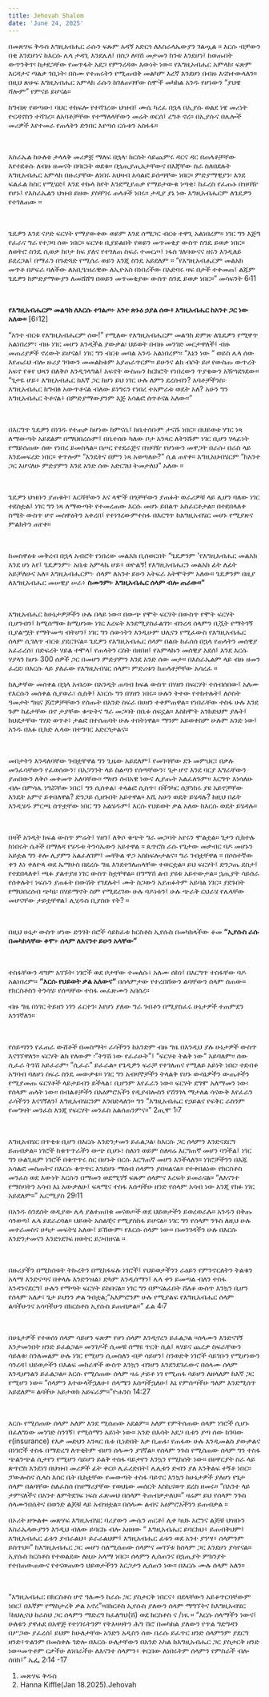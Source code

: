 ```yaml
---
title: Jehovah Shalom
date: 'June 24, 2025'
---
```


<script>
  import { theme2 } from '../../../../store/themes/theme2.svelte';
  import ArticleHero from '../../../../components/article_components/article_hero.svelte';
  import ArticleHeader from '../../../../components/article_components/article_header.svelte';
</script>

<ArticleHero 
  title={title} 
  date={date}
  subtopic={theme2.subtopics[1]} 
/>

<ArticleHeader content="ያህዌ ሻሎም" />

በመጽሃፍ ቅዱስ እግዚአብሔር ራሱን ፍጹም አዳኝ አድርጎ ለእስራላኤውያን ገልጧል ። እርሱ ብቻውን በቂ እንደሆነና ከእርሱ ሌላ ታዳጊ እንደሌለ፤ በስጋ ለባሽ መታመን ከንቱ እንደሆነ፤ ከወጡበት ውጥንቅጥ፡ ከታደጋቸው የመጥፋት አደጋ የምንረዳው እውነት ነው። የእግዚአብሔር አምላክ፡ ፍጽም እርዳታና ጣልቃ ገቢነት፡ በስሙ የተጠሩትን የሚጠብቅ መልካም እረኛ እንደሆነ በብዙ እናስተውላለን። በዚህ ጽሁፍ እግዚአብሔር አምላክ ራሱን ከገለጠባቸው ስሞች መካከል አንዱ የሆነውን “ያህዌ ሻሎም” የምናይ ይሆናል።

<ArticleHeader content="ሰላም ለፍርሃት" />

ከግብጽ የወጣው፣ ባህር ተከፍሎ የተሻገረው ህዝብ፤ ሙሴ ካረፈ በኋላ በኢያሱ ወልደ ነዌ መሪነት ዮርዳኖስን ተሻገረ። ለአባቶቻቸው የተማለላቸውን መሬት ወርሰ፤ ረግቶ ኖረ። በኢያሱና በሌሎች መሪዎች እየተመራ የጠላትን ድንበር እየጣሰ ርሱቱን አስፋፋ።

<br />

እስራኤል ከሁለቱ ታላላቅ መሪዎቿ ማለፍ በኋላ፡ ከርስት ሳይጨምሩ ዳርና ዳር በጠላቶቻቸው እየተደቆሱ ለብዙ ዘመናት በባርነት ወደቁ። በኋጢያጢአታቸውና በእጃቸው ስራ ስለበደሉት እግዚአብሔር አምላክ በዙሪያቸው ለነበሩ አህዛብ አሳልፎ ይሰጣቸው ነበር። ምድያማዊያን፡ እንደ ፍልፈል ከስር የሚሄድ፤ እንደ ተኩላ ከየት እንደሚያጠቃ የማይታውቁ ነጣቂ፣ ከፈረስ የፈጡኑ በዝባዥ የሆኑ፤ የእስራኤልን ህዝብ ይዘው ያስቸገሩ ጠላቶች ነበሩ። ታዲያ ያኔ ነው እግዚአብሔርም ለጌዴዎን የተገለጠው ።

<br />

ጌዴዎን እንደ ናዖድ ፍርሃት የማያውቀው ወይም እንደ ሰሜጋር ብርቱ ተዋጊ አልነበረም። ነገር ግን እጅግ የፈራና ግራ የተጋባ ሰው ነበር። ፍርሃቱ ቢያይልበት የወይን መጥመቂያ ውስጥ ስንዴ ይወቃ ነበር። ለወትሮ ስንዴ ሲወቃ ከቦታ ከፍ ያለና የተገለጠ ስፍራ ተመርጦ፤ ነፋስ ገለባውናና ዘሩን እንዲለይ ይደረጋል፤ በማፈን በጉድጓድ የሚሰራ ወይን እንጂ ስንዴ አይደለም ። “የእግዚአብሔርም መልአክ መጥቶ በዖፍራ ባለችው ለአቢዔዝራዊው ለኢዮአስ በነበረችው በአድባሩ ዛፍ በታች ተቀመጠ፤ ልጁም ጌዴዎን ከምድያማውያን ለመሸሸግ በወይን መጥመቂያው ውስጥ ስንዴ ይወቃ ነበር።” መሳፍንት 6፡11

<br />

**የእግዚአብሔርም መልዓክ ለእርሱ ተገልጦ፦ አንተ ጽኑዕ ኃያል ሰው፥ እግዚአብሔር ከአንተ ጋር ነው አለው።** [6፤12]

“አንተ ብርቱ የእግዚአብሔርም ሰው!” የሚለው የእግዚአብሔርም መልዓክ ድምጽ ለጌዴዎን የሚዋጥ አልነበረም፣ ብዙ ነገር መሆን እንዲችል ያውቃል፡ ህይወት በብዙ መንገድ መርታዋለች፤ ብዙ መጠሪያዎች ኖረውት ይሆናል፤ ነገር ግን ብርቱ መባል አንዱ አልነበረም። “እኔን ነው “ ወይስ ሌላ ሰው እየጠራህ ብሎ ዙሪያ ገባውን መመልከቱም አያጠራጥርም። ይሁንና ልክ ብሶት ይዞ የውስጡ ውጥረት አፍኖ የቆየ ህጻን በለቅሶ እንዲገላግል፤ አፍኖት ውስጡን ከርክሮት የነበረውን ጥያቄውን አዥጎደጎደው። “ጌታዬ ሆይ፥ እግዚአብሔር ከእኛ ጋር ከሆነ ይህ ነገር ሁሉ ለምን ደረሰብን? አባቶቻችንስ፦ እግዚአብሔር ከግብፅ አውጥቶናል ብለው ይነግሩን የነበረ ተአምራቱ ወዴት አለ? አሁን ግን እግዚአብሔር ትቶናል፥ በምድያማውያንም እጅ አሳልፎ ሰጥቶናል አለው።”

<br />

በእርግጥ ጌዴዎን በነገዱ የተጠቃ ከሆነው ከምናሴ፤ ከቤተሰቡም ታናሹ ነበር። በህይወቱ ሃገር ነጻ ለማውጣት አይደልም በማህበረሱም፤ በቤተሰቡ ካለው ቦታ አንጻር ለትንሹም ነገር ቢሆን ሃላፊነት የማይሰጠው ሰው የነበረ ይመስላል። በጦር የተደራጅና በዝባዥ የሆነውን መዋጋት በራሱ፡ በራስ ላይ እንደመፍረድ ነበር። ቀጥሎም “እንዴትና በምን ነጻ አወጣለሁ?” ሲል ጠየቀ። እግዚአህብሄርም “ከአንተ ጋር እሆናለሁ ምድያምን እንደ አንድ ሰው አድርገህ ትመታለህ” አለው ።

<br />

ጌዴዎን ህዝቡን ያጠቁት፣ እርሻቸውን እና ላሞች በጎቻቸውን ያጠፉት ወራሪዎቹ ላይ ሊሆን ባለው ነገር ተደስቷል፤ ነገር ግን ነጻ ለማውጣት የተመረጠው እርሱ መሆኑ ይበልጥ አስፈርቶታል። በተደበላለቀ ስሜት ውስጥ ሆኖ መስዋዕትን አቀረበ፤ የተነገረውምተስፋ በእርግጥ ከእግዚአብሄር መሆኑ የሚያጽና ምልክትን ጠየቀ።

<br />

ከመስዋዕቱ መቅረብ በኋላ አብሮት የነበረው መልአክ ቢሰወርበት “ጌዴዎንም 'የእግዚአብሔር መልአክ እንደ ሆነ አየ፤ ጌዴዎንም፦ አቤቱ አምላኬ ሆይ፥ ወዮልኝ! የእግዚአብሔርን መልአክ ፊት ለፊት አይቻለሁና አለ። እግዚአብሔርም፦ ሰላም ለአንተ ይሁን አትፍራ አትሞትም አለው። ጌዴዎንም በዚያ ለእግዚአብሔር መሠዊያ ሠራ፥ **ስሙንም፦ እግዚአብሔር ሰላም ብሎ ጠራው።”**

<br />

እግዚአብሔር ከሁኔታዎቻችን ሁሉ በላይ ነው። በውጭ የሞት ፍርሃት በውስጥ የሞት ፍርሃት ቢሆንብን፤ ከሚሰማው ከሚሆነው ነገር እረፍት እንደሚያስፈልገን፡ ብንረዳ ሰላምን ቢሿት የማትገኝ ቢያልሟት የማትመጣ ብትሆን፤ ነገር ግን ሰውነትን እንዲሁም ህሊናን የሚፈውስ የእግዚአብሔር ሰላም ሲገለጥ ብርቱ ያደርገናል። ጌዴዎን የእግዚአብሔር ሰላም በልቡ ከፈሰሰ በኋላ የጠላትን መሰዊያ አፈራረሰ፣ በድፍረት ሃይል ተሞላ፤ የጠላትን ርስት በዘበዘ፤ የአምላኩን መሰዊያ አደሰ፤ እንደ እርሱ ሃያላን ከሆኑ 300 ሰዎች ጋር በመሆን ምድያምን እንደ አንድ ሰው መታ። በእስራኤልም ላይ ብዙ ዘመን ፈረደ፡ በእርሱ ላይ ያለፈው የእግዚአብሄር ሰላም፡ ምድሪቱን ከጠላቶቻቸው አሳረፈ ።

<ArticleHeader content="በነውጥ ውስጥ ሰላም" />

ከሊቃቸው መሰቀል በኋላ አብረው በአንዲት ጠባብ ክፍል ውስጥ በሃዘን በፍርሃት ተሰብሰበው፤ አለሙ የእርሱን መሰቀል ሲያወራ፣ ሲስቅ፤ እነርሱ ግን በሃዘን ነበሩ። ሁሉን ትተው የተከተሉት፤ ለሶስት ዓመታት ግዜና ጆሮዎቻቸውን የሰጡት በአንድ ስፍራ በሀዘን ተቀምጠዋል። የነበራቸው ተስፋ ሁሉ እንደ ጉም ከፊታቸው በኖ ታያቸው ቁጭትና ግራ መጋባት በቤቱ ሰፍኗል። እስከሞት አንክድህም ያሉት፤ ክህደታቸው ገሃድ ወጥቶ፣ ታልፎ በተሰጠባት ሁሉ ተበትነዋል። ማንም አይወቀስም ሁሉም አንድ ነው፤ አንዱ በአፉ ቢክድ ሌላው በተግባር አድርጎታልና።

<br />

መበታትን እንዳለባቸው ገብቷቸዋል ግን ጊዜው አይደለም፤ የመገባቸው ደጉ መምህር፣ በቃሉ መንፈሳቸውን የፈወሰውን፣ በአጋንንት ላይ ስልጣን የሰጣቸውን፣ ጌታ ሆኖ እንደ ባርያ እግራቸውን ያጠበውን ለቅሶ መቀመጥ አለባቸው። ማዘን ሰብአዊ ነውና ሊያጡት አልፈለጉም። እርግጥ እነሳለሁ ብሎ በምሳሌ ነግሯቸው ነበር፤ ግን ሲሰቀል፣ ተላልፎ ሲስጥ፣ በችንካር ሲቸነክሩ ያዩ አይኖቻቸው እንዴት አምኖ ይቀበለዋል? ድንጋይ ሲዘጉበት አይተዋል። እሺ አሁን ወዴት ይሄዳሉ? ከዚህ በፊት እንዲሄዱ ምርጫ ሰጥቷቸው ነበር ግን አልሄዱም፤ እርሱ የህይወት ቃል አለው ከእርሱ ወዴት ይሄዳሉ።

<br />

በዛች አንዲት ክፍል ውስጥ ምሬት፤ ሃዘን፤ ለቅሶ ቁጭት ግራ መጋባት አየሩን ሞልቷል። ጌታን ሲከተሉ ከነበሩት ሴቶች በማለዳ የሄዱቱ ትንሳኤውን አይተዋል ። ጴጥሮስ ራሱ የጌታው መቃብር ባዶ መሆኑን አይቷል ግን ቶሎ ሊያምን አልፈለገም፤ መቸኮል ዋጋ አስከፍሎታልና። ግራ ገብቷቸዋል ። በሶስተኛው ቀን እነ ቀለዮጳ ወደ ኤማሁስ በደረሱ ግዜ እንደተገለጠላቸው ተወርቷል። ይህ ፍርሃት፤ ድንጋጤ ደስታ፤ የተደበላለቀ፤ ጫፉ ያልተያዘ ነገር ውስጥ ከቷቸዋል። በግማሽ ልብ ያዩቱ አይተውታል። ኋጢያት ሳይሰራ የሰቀሉት፣ ነፍሱን ያጠፉት በውሽት የገደሉት፤ ሙት ስጋውን አያጠፉትም አይባል ነገር። ያደጉበት የማህበረሰብ ጭካኔ፡ በሃይማኖት ስም የሚደረገው ሁሉ ባዶነቱን፤ ሁሉ ጭራቅ ርህራሄ የሌላቸው መሆናቸው ታይቷቸዋል፤ ሊሂዱስ ቢያስቡ የት? ።

<br />

በዚህ ሁኔታ ውስጥ ሆነው ድንገት በሮች ሳይከፈቱ ክርስቶስ ኢየሱስ በመካከላችው ቆመ **“ኢየሱስ ራሱ በመካከላቸው ቆሞ፦ ሰላም ለእናንተ ይሁን አላቸው”**

<br />

ተስፋቸውን ዳግም አገኙት፡ ነገሮች ወደ ቦታቸው ተመለሱ፣ አለሙ ሰከነ፤ በእርግጥ ተስፋቸው ባዶ አልነበረም። **“እርሱ የህይወት ቃል አለውና“** በሰላምታው የተረበሸውን ልባቸውን ሰላም ሰጠው። የክርስቶስን ትንሳሄ፡ የሰጣቸው ተስፋ መፈጽሙን አበሰረ።

<ArticleHeader content="ሰላም ለ ጭንቀት" />

ብዙ ግዜ በነገር ትይዘን ነገን ፈርተን፡ እየሆነ ያለው ግራ ገብቶን በሚያስፈሩ ሁኔታዎች ተጠምደን እንገኛለን።

<br />

የሰይጣንን የፈጠራ ውሸቶች በመስማት፡ ራሳችንን ከአንድም ብዙ ግዜ በእንዲህ ያሉ ሁኔታዎች ውስጥ እናገኘዋለን። ፍርሃት ልክ የለውም ፡”ትንሽ ነው የፈራሁት”፤ “ፍርሃቴ ትልቅ ነው“ አይባለም። ሰው ሲፈራ ትንሽ አይፈራም፡ ”ሲፈራ” ይፈራል። የጌዲዎን ፍራቻ የተገለጠና የሚለይ አይነት ነበር፡ ተደብቆ አግባብ ባለሆነ ስፍራ ስንዴ መውቃቱ። ነገር ግን አብዛኞቻችን ትላልቅ የሆኑ ውሳኔዎችን ውጤቶችን የሚያመጡ ፍርሃቶች ላይታይብን ይችላል፣ ቢሆንም እየፈራን ነው። ፍርሃት ደግሞ አለማመን ነው፡ የሰላም ጠላት ነው። በብልቶቻችን በአዕምሮአችን የዲያብሎስን የሽንገላ ማታለል ሳናውቅ እየፈራን ራሳችንን እናገኝለን፤ እግዚአብሄርንም እንበድላለን። ግን “እግዚአብሔር የኃይልና የፍቅር ራስንም የመግዛት መንፈስ እንጂ የፍርሃት መንፈስ አልሰጠንምና።” 2ጢሞ 1፡7

<br />

እግዚአብሄር በጥቂቱ ቢሆን በእርሱ እንድንታመን ይፈልጋል፡ ከእርሱ ጋር ሰላምን እንድናደርግ ይጠብቃል። ነገሮች ከቁጥጥራችን ውጭ ቢሆኑ፣ ስለነገ ወይም ስለዛሬ እርግጠኛ መሆን ባንችል፤ ነገር ግን ሁልጊዜም ነገሮች በቁጥጥሩ ስር በሆኑት በርሱ እርግጠኛ መሆን እንችላለን። ነገሮቻችንን በእጁ አሳልፎ መስጠትና በእርሱ ቁጥጥር እንደሆኑ ማሰብ ሰላምን ያበዛልናል። የተቀበልነው የክርስቶስ መንፈስ ወደ እውነት እርሱን በማመን ወደሚገኝ ፍጹም ሰላምና እረፍት ይመራናል። “ለእናንተ የማስባትን አሳብ እኔ አውቃለሁ፤ ፍጻሜና ተስፋ እሰጣችሁ ዘንድ የሰላም አሳብ ነው እንጂ የክፉ ነገር አይደለም።” ኤርሚያስ 29፡11

<ArticleHeader content="የሰላም ንጉስ" />

በአንዱ ስንደሰት ወዲያው ሌላ ያልተጠበቁ መናወጦች ወደ ህይወታችን ይወረወራሉ። አንዱን በቅጡ ሳንወጣ፤ ሌላ ይደራረባል። ህይወት አሰልቺና የሚያስከፋ ይሆናል። ነገር ግን የሰላም ንጉስ ለዚህ ሁሉ መተራመስና ሁካታ መፍትሄ አለው፤ ይኸውም፡ የእርሱ ሰላም ነው። በመንገዳችን ሁሉ በእርሱ እንድንታመናን እንድነደገፍ ዘወትር ይጋብዘናል ።

<br />

በዙሪያችን በሚከሰቱት ትኩረትን በሚከፋፍሉ ነገሮች፤ የህይወታችንን ራዕይን የምንኖርለትን ትልቁን አላማ እንድናጣና በቀላሉ እንድንዝል፣ ድካም እንዲሰማን፤ ሌላ ቀን ይመጣል ብለን ተስፋ እንዳንናደርግ፤ ሁሉን የማጣት ፍርሃት ይከበናል። ነገር ግን በምናልፈበት ሸለቆ ውስጥ እንኳን ቢሆን የሰላም አለቃ፣ ጌታ ይህንን ቃል ገብቷል;“አእምሮንም ሁሉ የሚያልፍ የእግዚአብሔር ሰላም ልባችሁንና አሳባችሁን በክርስቶስ ኢየሱስ ይጠብቃል።” ፊል 4፡7

<br />

በሁኔታዎች የተወሰነ ሰላም ሳይሆን ፍጽም የሆነ ሰላም እንዲኖረን ይፈልጋል ።ሰላሙን እንድናገኝ እንታመንበት ዘንድ ይፈልጋል። መንገዶች ሲመቹ ሰማዩ ጥርት ሲል፤ ጻሃይና ጨረቃ ስፍራቸውን ሳይለቁ፡ ስንለመልም ሁሉ ነገር የሚሆን ሲመስለን ብቻ ሳይሆን፤ ስንወድቅ ነገሮች ሳይገቡን የሚሆነውን ሳንረዳ፤ ህይወታችን በእልፍ መከራዋች ውስጥ እንኳን ብንሆን እንደንደገፈውና በሰላሙ ሰላም እንዲሆንልን ይፈልጋል። እርሱ የሚሰጠው ሰላም ዛሬ ታይቶ ነገ የሚጠፋ ሳይሆን ለዘላለም ከእኛ ጋር የሚሆን ነው። “ሰላምን እተውላችኋለሁ፥ ሰላሜን እሰጣችኋለሁ፤ እኔ የምሰጣችሁ ዓለም እንደሚሰጥ አይደለም። ልባችሁ አይታወክ አይፍራም።”ዮሐንስ 14:27

<br />

እርሱ የሚሰጠው ሰላም አለም እንደ ሚሰጠው አደልም። አለም የምትሰጠው ሰላም ነገሮች ሲሆኑ በፈለግነው መንገድ ስንገኝ፣ የሚሰማን አይነት ነው። አንድ በእሳት አደጋ ቤቱን ያጣ ሰው ከገባው የ(insurance) የእቃ መድህን አንጻር ቤቱ ቢነድበት እቃ ቢጠፋ፡ የጠፋው ሁሉ እንዲመልስ ያውቃልና በነገሮች ተስፋ በማድረግ ለጥቂትም ብሆን ሰላሙን ያገኛል። የሰላም ንጉስ የሚሰጠው ሰላም ግን ተስፋ ጭልንጭል ሲታየን የሚሆን ሳይሆን ይልቅ ተስፋ ባይታየን እንኳን የሚከሰት ነው። በሀዋርያት ስራ ላይ ጵጥሮስ እንደነገ በህዝብ መሪዎች ፊት ቀርቦ ሊፈረድበት፤ ሌሊቱን ድብን ያለ እንቅልፍ ተኝቶ ነበር። ፓውሎስና ሲላስ እስር ቤት ቢከቷቸው የመውጣት ተስፋ ባይኖር እንኳን ከሁኔታዎች ያለሆነ የጌታ ሰላም በልባቸው ስለፈስሰ በዝማሪያቸው የወህኔው መሰርት እስኪናወጥ ደረስ ዘመሩ። “በአንተ ላይ ታምናለችና በአንተ ለምትደገፍ ነፍስ ፈጽመህ በሰላም ትጠብቃታለህ።” ዛሬም ይህ የሰላም ንጉስ ሰላሙንበሴትና በወንድ ልጆቹ ላይ አብዝቷል። በሰላሙ ልብና አዕምሮአችንን ይጠብቃል ።

<ArticleHeader content="ፍጹም ሰላም" />

በኦሪት ዘኍልቍ መጽሃፍ እግዚአብሄር ባሪያውን ሙሴን ጠርቶ፤ ሊቀ ካህኑ አሮንና ልጆቹ ህዝቡን እስራኤላውያንን እንዲህ ብለው ይባርኩ ብሎ አዘዘው “ እግዚአብሔር ይባርክህ፥ ይጠብቅህም፤ እግዚአብሔር ፊቱን ያብራልህ፥ ይራራልህም፤ እግዚአብሔር ፊቱን ወደ አንተ ያንሣ፥ ሰላምንም ይስጥህ።” ከእግዚአብሔር ጋር መሆን ስለሚሰጠው ሰላምና መገኘቱ ከሰላም ጋር እንደሆነ ያሳየናል። ኢየሱስ ክርስቶስ የተወልደው ለዚሁ አላማ ነበር። ሰላምን ሊሰጠንና በኋጢያት ምክንያት የተበጠውጠውና የተናወጠውን ህይወታችንን እርጋታን ሊሰጠን ነው። በእርሱ ሙሉ ሰላም አለን።

<br />

<ArticleHeader content="ወደ ሰላም ንጉስ ኑ" />

“እግዚአብሔር በክርስቶስ ሆኖ ዓለሙን ከራሱ ጋር ያስታርቅ ነበርና፥ በደላቸውን አይቆጥርባቸውም ነበር፤ በእኛም የማስታረቅ ቃል አኖረ”።በክርቶስ ኢየሱስ ያለውን ሰላም ማግኘትና ከእግዚአብሄር ፤ከህሊናህ ከራስህ ጋር ሰላምን ማድረግ ከፈለግህ(ሽ) ወደ ክርስቶስ ና /ነዪ ። “እርሱ ሰላማችን ነውና፤ ሁለቱን ያዋሐደ በአዋጅ የተነገሩትንም የትእዛዛትን ሕግ ሽሮ በመካከል ያለውን የጥል ግድግዳን በሥጋው ያፈረሰ፤ ይህም ከሁለታቸው አንድን አዲስን ሰው በራሱ ይፈጥር ዘንድ ሰላምንም ያደርግ ዘንድ፥ጥልንም በመስቀሉ ገድሎ በእርሱ ሁለታቸውን በአንድ አካል ከእግዚአብሔር ጋር ያስታርቅ ዘንድ ነው።መጥቶም ርቃችሁ ለነበራችሁ ለእናንተ ሰላምን፥ ቀርበው ለነበሩትም ሰላምን የምስራች ብሎ ሰበከ፤” ኤፌ 2፡14 -17

<ArticleHeader content="ማጣቀሻ" />

1. መጽሃፍ ቅዱስ
2. Hanna Kiffle(Jan 18.2025).Jehovah
